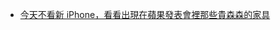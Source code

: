 - [今天不看新 iPhone，看看出現在蘋果發表會裡那些貴森森的家具](https://www.techbang.com/posts/89004-dont-look-at-the-new-iphone-today-look-at-the-furniture-that)
